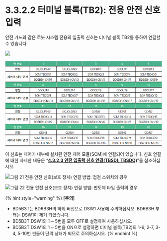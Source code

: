 # 3.3.2.2 터미널 블록(TB2): 전용 안전 신호 입력

안전 가드와 같은 로봇 시스템 전용의 입출력 신호는 터미널 블록 TB2를 통하여 연결할 수 있습니다.

![](../../../_assets/tb1\_1.png)

![](<../../../_assets/image (36).png>)

이 신호는 제어기 내부에 설치된 안전 제어 모듈(SCM)에 연결되어 있습니다. 신호 연결에 대한 자세한 내용은 “[**4.3.2.3 안전 입출력 신호 연결(TBSDI, TBSDO)**](../../../4-maintenance/4-3-controller-check-maintenance/2-safety-control-module/3-tbsdi-tbsdo.md)”을 참조하십시오.

![그림 21 전용 안전 신호(보호 장치) 연결 방법: 접점 스위치의 경우](<../../../_assets/tb2\_2_1.png>)

![그림 22 전용 안전 신호(보호 장치) 연결 방법: 반도체 타입 출력의 경우](<../../../_assets/tb2\_2_1_1.png>)

{% hint style="warning" %}
**\[주의]**

* BD5B3T는 BD6B3H의 하위 버전으로 DSW1 사용에 주의하십시오. BD6B3H 부터는 DSW1이 제거 되었습니다.
* BD5B3T DSW1의 1 \~ 5번을 모두 OFF로 설정하여 사용하십시오.
* BD5B3T DSW1의 1 \~ 5번을 ON으로 설정하면 터미널 블록(TB2)의 1-6, 2-7, 3-4, 5-10번 핀들이 단락 상태가 되므로 주의하십시오.
{% endhint %}
